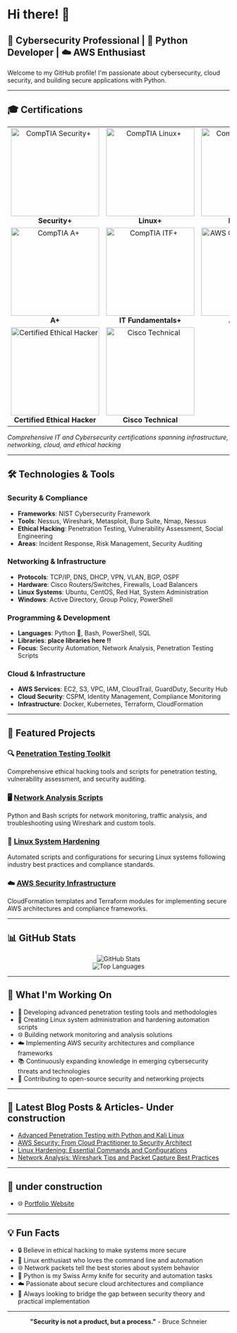 # Hi there! 👋

## 🔐 Cybersecurity Professional | 🐍 Python Developer | ☁️ AWS Enthusiast

Welcome to my GitHub profile! I'm passionate about cybersecurity, cloud security, and building secure applications with Python.

---

## 🎓 Certifications

<div align="center">
  <table>
    <tr>
      <td align="center">
        <img src="path/to/your/security-plus-cert.png" alt="CompTIA Security+" width="200"/>
        <br><strong>Security+</strong>
      </td>
      <td align="center">
        <img src="path/to/your/linux-plus-cert.png" alt="CompTIA Linux+" width="200"/>
        <br><strong>Linux+</strong>
      </td>
      <td align="center">
        <img src="path/to/your/network-plus-cert.png" alt="CompTIA Network+" width="200"/>
        <br><strong>Network+</strong>
      </td>
    </tr>
    <tr>
      <td align="center">
        <img src="path/to/your/aplus-cert.png" alt="CompTIA A+" width="200"/>
        <br><strong>A+</strong>
      </td>
      <td align="center">
        <img src="path/to/your/itf-cert.png" alt="CompTIA ITF+" width="200"/>
        <br><strong>IT Fundamentals+</strong>
      </td>
      <td align="center">
        <img src="path/to/your/aws-ccp-cert.png" alt="AWS Cloud Practitioner" width="200"/>
        <br><strong>AWS CCP</strong>
      </td>
    </tr>
    <tr>
      <td align="center">
        <img src="path/to/your/ceh-cert.png" alt="Certified Ethical Hacker" width="200"/>
        <br><strong>Certified Ethical Hacker</strong>
      </td>
      <td align="center">
        <img src="path/to/your/cisco-cert.png" alt="Cisco Technical" width="200"/>
        <br><strong>Cisco Technical</strong>
      </td>
      <td></td>
    </tr>
  </table>
</div>

*Comprehensive IT and Cybersecurity certifications spanning infrastructure, networking, cloud, and ethical hacking*

---

## 🛠️ Technologies & Tools

### Security & Compliance
- **Frameworks**: NIST Cybersecurity Framework
- **Tools**: Nessus, Wireshark, Metasploit, Burp Suite, Nmap, Nessus
- **Ethical Hacking**: Penetration Testing, Vulnerability Assessment, Social Engineering
- **Areas**: Incident Response, Risk Management, Security Auditing

### Networking & Infrastructure
- **Protocols**: TCP/IP, DNS, DHCP, VPN, VLAN, BGP, OSPF
- **Hardware**: Cisco Routers/Switches, Firewalls, Load Balancers
- **Linux Systems**: Ubuntu, CentOS, Red Hat, System Administration
- **Windows**: Active Directory, Group Policy, PowerShell

### Programming & Development
- **Languages**: Python 🐍, Bash, PowerShell, SQL
- **Libraries**: **place libraries here !!**
- **Focus**: Security Automation, Network Analysis, Penetration Testing Scripts

### Cloud & Infrastructure
- **AWS Services**: EC2, S3, VPC, IAM, CloudTrail, GuardDuty, Security Hub
- **Cloud Security**: CSPM, Identity Management, Compliance Monitoring
- **Infrastructure**: Docker, Kubernetes, Terraform, CloudFormation

---

## 🚀 Featured Projects

### 🔍 [Penetration Testing Toolkit](link-to-repo)
Comprehensive ethical hacking tools and scripts for penetration testing, vulnerability assessment, and security auditing.

### 🖥️ [Network Analysis Scripts](link-to-repo)
Python and Bash scripts for network monitoring, traffic analysis, and troubleshooting using Wireshark and custom tools.

### 🐧 [Linux System Hardening](link-to-repo)
Automated scripts and configurations for securing Linux systems following industry best practices and compliance standards.

### ☁️ [AWS Security Infrastructure](link-to-repo)
CloudFormation templates and Terraform modules for implementing secure AWS architectures and compliance frameworks.

---

## 📊 GitHub Stats

<div align="center">
  <img src="https://github-readme-stats.vercel.app/api?username=monarchy92&show_icons=true&theme=dark&hide_border=true" alt="GitHub Stats"/>
</div>

<div align="center">
  <img src="https://github-readme-stats.vercel.app/api/top-langs/?username=monarchy92&layout=compact&theme=dark&hide_border=true" alt="Top Languages"/>
</div>

---

## 🌟 What I'm Working On

- 🔐 Developing advanced penetration testing tools and methodologies
- 🐧 Creating Linux system administration and hardening automation scripts  
- 🌐 Building network monitoring and analysis solutions
- ☁️ Implementing AWS security architectures and compliance frameworks
- 📚 Continuously expanding knowledge in emerging cybersecurity threats and technologies
- 🤝 Contributing to open-source security and networking projects

---

## 📝 Latest Blog Posts & Articles- **Under construction**

<!-- BLOG-POST-LIST:START -->
- [Advanced Penetration Testing with Python and Kali Linux](#)
- [AWS Security: From Cloud Practitioner to Security Architect](#)
- [Linux Hardening: Essential Commands and Configurations](#)
- [Network Analysis: Wireshark Tips and Packet Capture Best Practices](#)
<!-- BLOG-POST-LIST:END -->

---

## 🤝 **under construction**

- 🌐 [Portfolio Website](https://yourwebsite.com)

---

## 💡 Fun Facts

- 🔒 Believe in ethical hacking to make systems more secure
- 🐧 Linux enthusiast who loves the command line and automation
- 🌐 Network packets tell the best stories about system behavior
- 🐍 Python is my Swiss Army knife for security and automation tasks
- ☁️ Passionate about secure cloud architectures and compliance
- 🎯 Always looking to bridge the gap between security theory and practical implementation

---

<div align="center">
  
  **"Security is not a product, but a process."** - Bruce Schneier
  
</div>